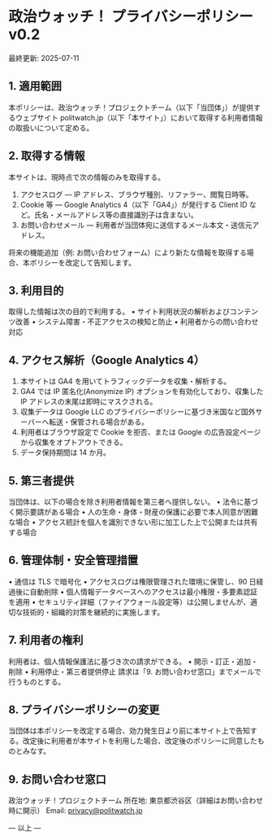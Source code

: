 # 政治ウォッチ！ プライバシーポリシー v0.2

最終更新: 2025-07-11

## 1. 適用範囲

本ポリシーは、政治ウォッチ！プロジェクトチーム（以下「当団体」）が提供するウェブサイト politwatch.jp（以下「本サイト」）において取得する利用者情報の取扱いについて定める。

## 2. 取得する情報

本サイトは、現時点で次の情報のみを取得する。

1. アクセスログ — IP アドレス、ブラウザ種別、リファラー、閲覧日時等。
2. Cookie 等 — Google Analytics 4（以下「GA4」）が発行する Client ID など。氏名・メールアドレス等の直接識別子は含まない。
3. お問い合わせメール — 利用者が当団体宛に送信するメール本文・送信元アドレス。

将来の機能追加（例: お問い合わせフォーム）により新たな情報を取得する場合、本ポリシーを改定して告知します。

## 3. 利用目的

取得した情報は次の目的で利用する。
• サイト利用状況の解析およびコンテンツ改善
• システム障害・不正アクセスの検知と防止
• 利用者からの問い合わせ対応

## 4. アクセス解析（Google Analytics 4）

1. 本サイトは GA4 を用いてトラフィックデータを収集・解析する。
2. GA4 では IP 匿名化(Anonymize IP) オプションを有効化しており、収集した IP アドレスの末尾は即時にマスクされる。
3. 収集データは Google LLC のプライバシーポリシーに基づき米国など国外サーバーへ転送・保管される場合がある。
4. 利用者はブラウザ設定で Cookie を拒否、または Google の広告設定ページ から収集をオプトアウトできる。
5. データ保持期間は 14 か月。

## 5. 第三者提供

当団体は、以下の場合を除き利用者情報を第三者へ提供しない。
• 法令に基づく開示要請がある場合
• 人の生命・身体・財産の保護に必要で本人同意が困難な場合
• アクセス統計を個人を識別できない形に加工した上で公開または共有する場合

## 6. 管理体制・安全管理措置

• 通信は TLS で暗号化
• アクセスログは権限管理された環境に保管し、90 日経過後に自動削除
• 個人情報データベースへのアクセスは最小権限・多要素認証を適用
• セキュリティ詳細（ファイアウォール設定等）は公開しませんが、適切な技術的・組織的対策を継続的に実施します。

## 7. 利用者の権利

利用者は、個人情報保護法に基づき次の請求ができる。
• 開示・訂正・追加・削除
• 利用停止・第三者提供停止
請求は「9. お問い合わせ窓口」までメールで行うものとする。

## 8. プライバシーポリシーの変更

当団体は本ポリシーを改定する場合、効力発生日より前に本サイト上で告知する。改定後に利用者が本サイトを利用した場合、改定後のポリシーに同意したものとみなす。

## 9. お問い合わせ窓口

政治ウォッチ！プロジェクトチーム
所在地: 東京都渋谷区（詳細はお問い合わせ時に開示）
Email: privacy@politwatch.jp

— 以上 —
